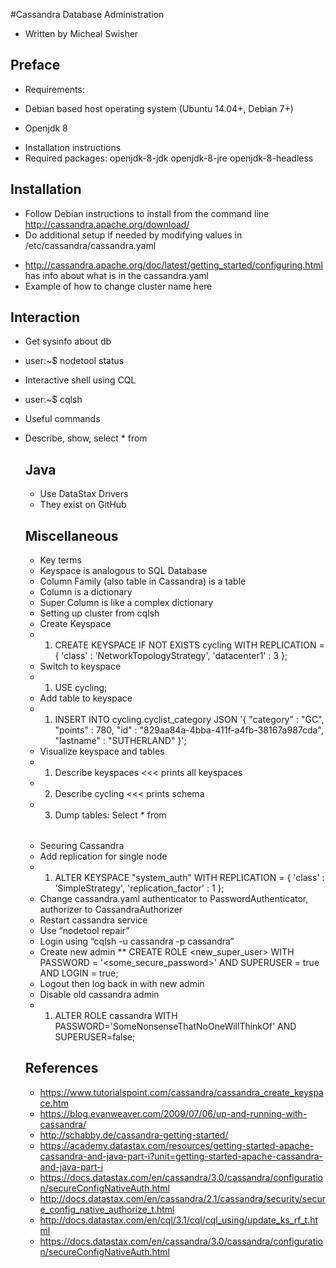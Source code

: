 #Cassandra Database Administration
+ Written by Micheal Swisher

## Preface 
+ Requirements:
 * Debian based host operating system (Ubuntu 14.04+, Debian 7+)
+ Openjdk 8
 * Installation instructions
 * Required packages: openjdk-8-jdk openjdk-8-jre openjdk-8-headless
## Installation
+ Follow Debian instructions to install from the command line http://cassandra.apache.org/download/
+ Do additional setup if needed by modifying values in /etc/cassandra/cassandra.yaml
 * http://cassandra.apache.org/doc/latest/getting_started/configuring.html has info about what is in the cassandra.yaml
 * Example of how to change cluster name here
## Interaction
+ Get sysinfo about db
 * user:~$ nodetool status
+ Interactive shell using CQL
 * user:~$ cqlsh
+ Useful commands
 * Describe, show, select * from <table>
## Java
+ Use DataStax Drivers
 * They exist on GitHub
## Miscellaneous
+ Key terms
 * Keyspace is analogous to SQL Database
 * Column Family (also table in Cassandra) is a table
 * Column is a dictionary
 * Super Column is like a complex dictionary
+ Setting up cluster from cqlsh
 * Create Keyspace
 * 1. CREATE KEYSPACE IF NOT EXISTS cycling WITH REPLICATION = { 'class' : 'NetworkTopologyStrategy', 'datacenter1' : 3 };
 * Switch to keyspace
 * 1. USE cycling;
 * Add table to keyspace
 * 1. INSERT INTO cycling.cyclist_category JSON '{  "category" : "GC",   "points" : 780,   "id" : "829aa84a-4bba-411f-a4fb-38167a987cda",  "lastname" : "SUTHERLAND" }';
 * Visualize keyspace and tables
 * 1. Describe keyspaces      <<< prints all keyspaces
 * 2. Describe cycling            <<< prints schema
 * 3. Dump tables: Select * from <table name>
+ Securing Cassandra
 * Add replication for single node
 * 1. ALTER KEYSPACE "system_auth" WITH REPLICATION =  { 'class' : 'SimpleStrategy', 'replication_factor' : 1 };
 * Change cassandra.yaml authenticator to PasswordAuthenticator, authorizer to CassandraAuthorizer
 * Restart cassandra service
 * Use “nodetool repair”
 * Login using “cqlsh -u cassandra -p cassandra”
 * Create new admin
 ** CREATE ROLE <new_super_user> WITH PASSWORD = '<some_secure_password>' AND SUPERUSER = true AND LOGIN = true;
 * Logout then log back in with new admin
 * Disable old cassandra admin
 * 1. ALTER ROLE cassandra WITH PASSWORD='SomeNonsenseThatNoOneWillThinkOf' AND SUPERUSER=false;
## References
+ https://www.tutorialspoint.com/cassandra/cassandra_create_keyspace.htm
+ https://blog.evanweaver.com/2009/07/06/up-and-running-with-cassandra/
+ http://schabby.de/cassandra-getting-started/
+ https://academy.datastax.com/resources/getting-started-apache-cassandra-and-java-part-i?unit=getting-started-apache-cassandra-and-java-part-i
+ https://docs.datastax.com/en/cassandra/3.0/cassandra/configuration/secureConfigNativeAuth.html
+ http://docs.datastax.com/en/cassandra/2.1/cassandra/security/secure_config_native_authorize_t.html
+ http://docs.datastax.com/en/cql/3.1/cql/cql_using/update_ks_rf_t.html
+ https://docs.datastax.com/en/cassandra/3.0/cassandra/configuration/secureConfigNativeAuth.html



